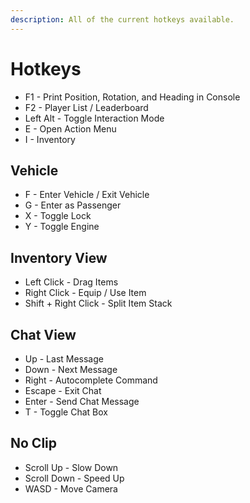 ```yaml
---
description: All of the current hotkeys available.
---
```


# Hotkeys

-   F1 - Print Position, Rotation, and Heading in Console
-   F2 - Player List / Leaderboard
-   Left Alt - Toggle Interaction Mode
-   E - Open Action Menu
-   I - Inventory

## Vehicle

-   F - Enter Vehicle / Exit Vehicle
-   G - Enter as Passenger
-   X - Toggle Lock
-   Y - Toggle Engine

## Inventory View

-   Left Click - Drag Items
-   Right Click - Equip / Use Item
-   Shift + Right Click - Split Item Stack

## Chat View

-   Up - Last Message
-   Down - Next Message
-   Right - Autocomplete Command
-   Escape - Exit Chat
-   Enter - Send Chat Message
-   T - Toggle Chat Box

## No Clip

-   Scroll Up - Slow Down
-   Scroll Down - Speed Up
-   WASD - Move Camera
